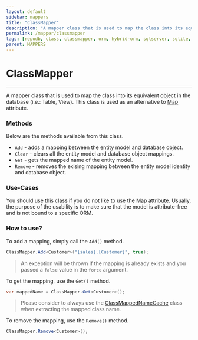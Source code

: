 ```yaml
---
layout: default
sidebar: mappers
title: "ClassMapper"
description: "A mapper class that is used to map the class into its equivalent object in the database (i.e.: Table, View). This class is used as an alternative to Map attribute."
permalink: /mapper/classmapper
tags: [repodb, class, classmapper, orm, hybrid-orm, sqlserver, sqlite, mysql, postgresql]
parent: MAPPERS
---
```


# ClassMapper

---

A mapper class that is used to map the class into its equivalent object in the database (i.e.: Table, View). This class is used as an alternative to [Map](/attribute/map) attribute.

### Methods

Below are the methods available from this class.

- `Add` - adds a mapping between the entity model and database object.
- `Clear` - clears all the entity model and database object mappings.
- `Get` - gets the mapped name of the entity model.
- `Remove` - removes the exising mapping between the entity model identity and database object.

### Use-Cases

You should use this class if you do not like to use the [Map](/attribute/map) attribute. Usually, the purpose of the usability is to make sure that the model is attribute-free and is not bound to a specific ORM.

### How to use?

To add a mapping, simply call the `Add()` method.

```csharp
ClassMapper.Add<Customer>("[sales].[Customer]", true);
```

> An exception will be thrown if the mapping is already exists and you passed a `false` value in the `force` argument.

To get the mapping, use the `Get()` method.

```csharp
var mappedName = ClassMapper.Get<Customer>();
```

> Please consider to always use the [ClassMappedNameCache](/cacher/classmappednamecache) class when extracting the mapped class name.

To remove the mapping, use the `Remove()` method.

```csharp
ClassMapper.Remove<Customer>();
```